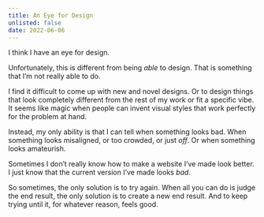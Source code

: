 ```yaml
---
title: An Eye for Design
unlisted: false
date: 2022-06-06
---
```


I think I have an eye for design.

Unfortunately, this is different from being _able_ to design. That is something that I’m not really able to do.

I find it difficult to come up with new and novel designs. Or to design things that look completely different from the rest of my work or fit a specific vibe. It seems like magic when people can invent visual styles that work perfectly for the problem at hand.

Instead, my only ability is that I can tell when something looks bad. When something looks misaligned, or too crowded, or just _off_. Or when something looks amateurish.

Sometimes I don’t really know how to make a website I’ve made look better. I just know that the current version I’ve made looks _bad_.

So sometimes, the only solution is to try again. When all you can do is judge the end result, the only solution is to create a new end result. And to keep trying until it, for whatever reason, feels good.
